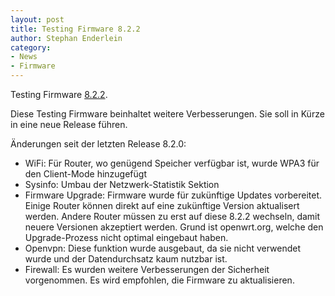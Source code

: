 ```yaml
---
layout: post
title: Testing Firmware 8.2.2
author: Stephan Enderlein
category:
- News
- Firmware
---
```

Testing Firmware [8.2.2](https://download.freifunk-dresden.de/firmware/8.2.2/).

Diese Testing Firmware beinhaltet weitere Verbesserungen. Sie soll in Kürze in
eine neue Release führen.

Änderungen seit der letzten Release 8.2.0:
- WiFi: Für Router, wo genügend Speicher verfügbar ist, wurde WPA3 für den Client-Mode hinzugefügt
- Sysinfo: Umbau der Netzwerk-Statistik Sektion
- Firmware Upgrade: Firmware wurde für zukünftige Updates vorbereitet. Einige Router können direkt
  auf eine zukünftige Version aktualisert werden. Andere Router müssen zu erst auf diese 8.2.2
  wechseln, damit neuere Versionen akzeptiert werden. Grund ist openwrt.org, welche den Upgrade-Prozess
  nicht optimal eingebaut haben.
- Openvpn: Diese funktion wurde ausgebaut, da sie nicht verwendet wurde und der Datendurchsatz kaum nutzbar ist.
- Firewall: Es wurden weitere Verbesserungen der Sicherheit vorgenommen. Es wird empfohlen, die Firmware zu aktualisieren.

